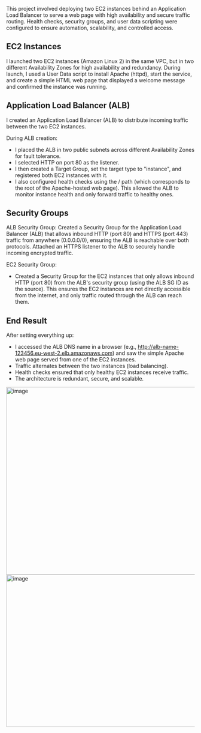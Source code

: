 This project involved deploying two EC2 instances behind an Application Load Balancer to serve a web page with high availability and secure traffic routing. Health checks, security groups, and user data scripting were configured to ensure automation, scalability, and controlled access.

## EC2 Instances
I launched two EC2 instances (Amazon Linux 2) in the same VPC, but in two different Availability Zones for high availability and redundancy.
During launch, I used a User Data script to install Apache (httpd), start the service, and create a simple HTML web page that displayed a welcome message and confirmed the instance was running.

## Application Load Balancer (ALB)
I created an Application Load Balancer (ALB) to distribute incoming traffic between the two EC2 instances.

During ALB creation:

- I placed the ALB in two public subnets across different Availability Zones for fault tolerance.
- I selected HTTP on port 80 as the listener.
- I then created a Target Group, set the target type to "instance", and registered both EC2 instances with it.
- I also configured health checks using the / path (which corresponds to the root of the Apache-hosted web page). This allowed the ALB to monitor instance health and only forward traffic to healthy ones.

## Security Groups

ALB Security Group:
Created a Security Group for the Application Load Balancer (ALB) that allows inbound HTTP (port 80) and HTTPS (port 443) traffic from anywhere (0.0.0.0/0), ensuring the ALB is reachable over both protocols. Attached an HTTPS listener to the ALB to securely handle incoming encrypted traffic.

EC2 Security Group:
- Created a Security Group for the EC2 instances that only allows inbound HTTP (port 80) from the ALB's security group (using the ALB SG ID as the source). This ensures the EC2 instances are not directly accessible from the internet, and only traffic routed through the ALB can reach them.

## End Result 
After setting everything up:
- I accessed the ALB DNS name in a browser (e.g., http://alb-name-123456.eu-west-2.elb.amazonaws.com) and saw the simple Apache web page served from one of the EC2 instances.
- Traffic alternates between the two instances (load balancing).
- Health checks ensured that only healthy EC2 instances receive traffic.
- The architecture is redundant, secure, and scalable.


<img width="600" height="500" alt="image" src="https://github.com/user-attachments/assets/53fbbf0d-f9b5-403e-8087-5c4465ee7b54" />

<img width="959" height="406" alt="image" src="https://github.com/user-attachments/assets/02035e7f-a505-45f5-8a79-edd3359c7f79" />

